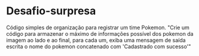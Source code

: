 # Desafio-surpresa
Código simples de organização para registrar um time Pokemon.
"Crie um código para armazenar o máximo de informações possível dos pokemon da imagem ao lado e ao final, para cada um, exiba uma mensagem de saída escrita o nome do pokemon concatenado com 'Cadastrado com sucesso'"
